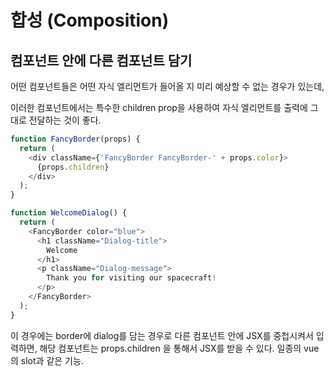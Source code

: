 # 합성 (Composition)

## 컴포넌트 안에 다른 컴포넌트 담기

어떤 컴포넌트들은 어떤 자식 엘리먼트가 들어올 지 미리 예상할 수 없는 경우가 있는데, 

이러한 컴포넌트에서는 특수한 children prop을 사용하여 자식 엘리먼트를 출력에 그대로 전달하는 것이 좋다.

```js
function FancyBorder(props) {
  return (
    <div className={'FancyBorder FancyBorder-' + props.color}>
      {props.children}
    </div>
  );
}
```

```js
function WelcomeDialog() {
  return (
    <FancyBorder color="blue">
      <h1 className="Dialog-title">
        Welcome
      </h1>
      <p className="Dialog-message">
        Thank you for visiting our spacecraft!
      </p>
    </FancyBorder>
  );
}
```

이 경우에는 border에 dialog를 담는 경우로 다른 컴포넌트 안에 JSX를 중첩시켜서 입력하면, 해당 컴포넌트는 props.children 을 통해서 JSX를 받을 수 있다. 일종의 vue의 slot과 같은 기능.